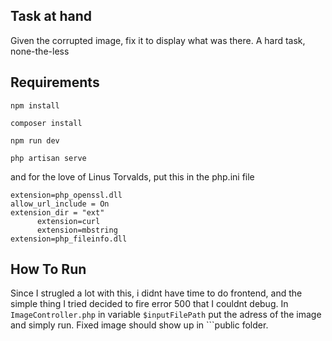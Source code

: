 
## Task at hand
Given the corrupted image, fix it to display what was there. A hard task, none-the-less

## Requirements

```npm install```

```composer install```

```npm run dev```

```php artisan serve```

and for the love of Linus Torvalds, put this in the php.ini file

```
extension=php_openssl.dll
allow_url_include = On
extension_dir = "ext"
      extension=curl
      extension=mbstring
extension=php_fileinfo.dll 
```

## How To Run
Since I strugled a lot with this, i didnt have time to do frontend,
and the simple thing I tried decided to fire error 500 that I couldnt debug.
In ```ImageController.php``` in variable ```$inputFilePath``` put the adress of the image and simply run.
Fixed image should show up in ```public folder.
